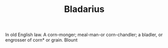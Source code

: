 ---
title: Bladarius
letter: B
permalink: "/definitions/bladarius.html"
body: In old English law. A corn-monger; meal-man-or corn-chandler; a bladler, or
  engrosser of corn* or grain. Blount
published_at: '2018-07-07'
layout: post
---
